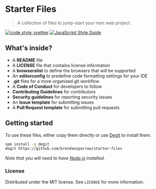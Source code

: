 # Starter Files

> A collection of files to jump-start your next web project.

[![code style: prettier](https://img.shields.io/badge/code_style-prettier-ff69b4.svg?style=flat-square)](https://github.com/prettier/prettier)
[![JavaScript Style Guide](https://img.shields.io/badge/code_style-standard-brightgreen.svg)](https://standardjs.com)

## What's inside?

- A **README** file
- A **LICENSE** file that contains license information
- A **browserslist** to define the browsers that will be supported
- An **editorconfig** to predefine code formatting settings for your IDE
- **.git** files for a more organised git workflow
- A **Code of Conduct** for developers to follow
- **Contributing Guidelines** for contributors
- **Security guidelines** for reporting security issues
- An **Issue template** for submitting issues
- A **Pull Request template** for submitting pull requests


## Getting started

To use these files, either copy them directly or use [Degit](https://github.com/Rich-Harris/degit) to install them.


```sh
npm install -g degit
degit https://github.com/brendansparrow/starter-files

```

*Note that you will need to have [Node.js](https://nodejs.org/) installed.*



### License

Distributed under the MIT license. See ``LICENSE`` for more information.
